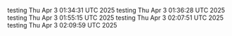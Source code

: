 testing Thu Apr  3 01:34:31 UTC 2025
testing Thu Apr  3 01:36:28 UTC 2025
testing Thu Apr  3 01:55:15 UTC 2025
testing Thu Apr  3 02:07:51 UTC 2025
testing Thu Apr  3 02:09:59 UTC 2025
